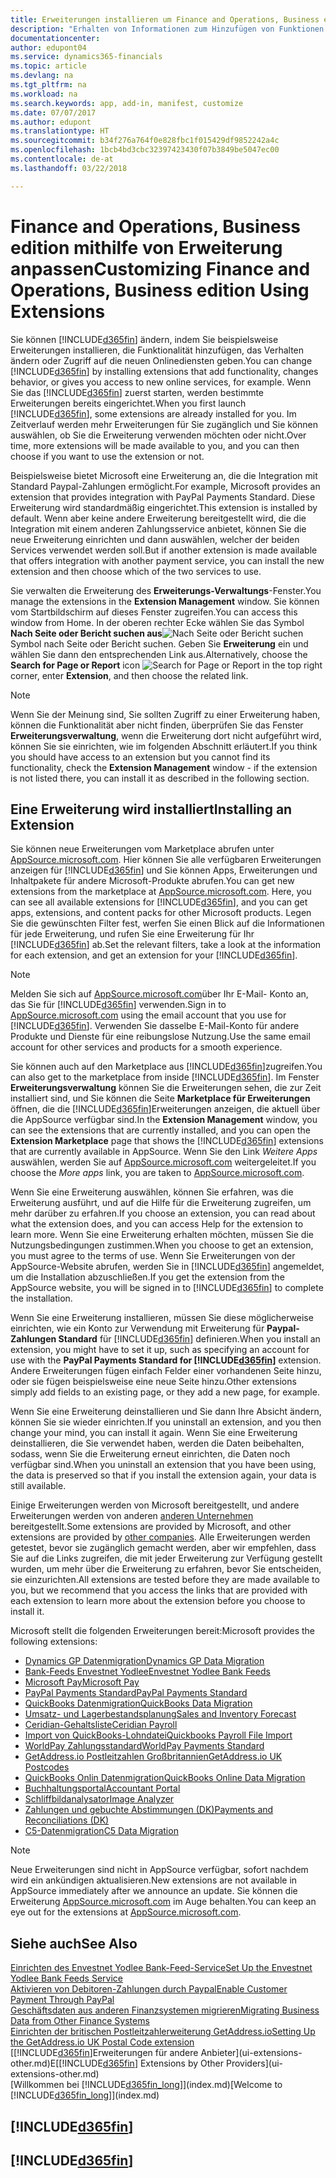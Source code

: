 ```yaml
---
title: Erweiterungen installieren um Finance and Operations, Business edition anzupassen | Microsoft Docs
description: "Erhalten von Informationen zum Hinzufügen von Funktionen in Finance and Operations, Business edition durch die Installation von Erweiterungen."
documentationcenter: 
author: edupont04
ms.service: dynamics365-financials
ms.topic: article
ms.devlang: na
ms.tgt_pltfrm: na
ms.workload: na
ms.search.keywords: app, add-in, manifest, customize
ms.date: 07/07/2017
ms.author: edupont
ms.translationtype: HT
ms.sourcegitcommit: b34f276a764f0e828fbc1f015429df9852242a4c
ms.openlocfilehash: 1bcb4bd3cbc32397423430f07b3849be5047ec00
ms.contentlocale: de-at
ms.lasthandoff: 03/22/2018

---
```

# <a name="customizing-finance-and-operations-business-edition-using-extensions"></a><span data-ttu-id="0485e-103">Finance and Operations, Business edition  mithilfe von Erweiterung anpassen</span><span class="sxs-lookup"><span data-stu-id="0485e-103">Customizing Finance and Operations, Business edition Using Extensions</span></span>
<span data-ttu-id="0485e-104">Sie können [!INCLUDE[d365fin](includes/d365fin_md.md)] ändern, indem Sie beispielsweise Erweiterungen installieren, die Funktionalität hinzufügen, das Verhalten ändern oder Zugriff auf die neuen Onlinediensten geben.</span><span class="sxs-lookup"><span data-stu-id="0485e-104">You can change [!INCLUDE[d365fin](includes/d365fin_md.md)] by installing extensions that add functionality, changes behavior, or gives you access to new online services, for example.</span></span>
<span data-ttu-id="0485e-105">Wenn Sie das [!INCLUDE[d365fin](includes/d365fin_md.md)] zuerst starten, werden bestimmte Erweiterungen bereits eingerichtet.</span><span class="sxs-lookup"><span data-stu-id="0485e-105">When you first launch [!INCLUDE[d365fin](includes/d365fin_md.md)], some extensions are already installed for you.</span></span> <span data-ttu-id="0485e-106">Im Zeitverlauf werden mehr Erweiterungen für Sie zugänglich und Sie können auswählen, ob Sie die Erweiterung verwenden möchten oder nicht.</span><span class="sxs-lookup"><span data-stu-id="0485e-106">Over time, more extensions will be made available to you, and you can then choose if you want to use the extension or not.</span></span>

<span data-ttu-id="0485e-107">Beispielsweise bietet Microsoft eine Erweiterung an, die die Integration mit Standard Paypal-Zahlungen ermöglicht.</span><span class="sxs-lookup"><span data-stu-id="0485e-107">For example, Microsoft provides an extension that provides integration with PayPal Payments Standard.</span></span> <span data-ttu-id="0485e-108">Diese Erweiterung wird standardmäßig eingerichtet.</span><span class="sxs-lookup"><span data-stu-id="0485e-108">This extension is installed by default.</span></span>
<span data-ttu-id="0485e-109">Wenn aber keine andere Erweiterung bereitgestellt wird, die die Integration mit einem anderen Zahlungsservice anbietet, können Sie die neue Erweiterung einrichten und dann auswählen, welcher der beiden Services verwendet werden soll.</span><span class="sxs-lookup"><span data-stu-id="0485e-109">But if another extension is made available that offers integration with another payment service, you can install the new extension and then choose which of the two services to use.</span></span>  

<span data-ttu-id="0485e-110">Sie verwalten die Erweiterung des **Erweiterungs-Verwaltungs**-Fenster.</span><span class="sxs-lookup"><span data-stu-id="0485e-110">You manage the extensions in the **Extension Management** window.</span></span> <span data-ttu-id="0485e-111">Sie können vom Startbildschirm auf dieses Fenster zugreifen.</span><span class="sxs-lookup"><span data-stu-id="0485e-111">You can access this window from Home.</span></span> <span data-ttu-id="0485e-112">In der oberen rechter Ecke wählen Sie das Symbol **Nach Seite oder Bericht suchen aus**![Nach Seite oder Bericht suchen](media/ui-search/search_small.png "")Symbol nach Seite oder Bericht suchen. Geben Sie **Erweiterung** ein und wählen Sie dann den entsprechenden Link aus.</span><span class="sxs-lookup"><span data-stu-id="0485e-112">Alternatively, choose the **Search for Page or Report** icon ![Search for Page or Report](media/ui-search/search_small.png "Search for Page or Report icon") in the top right corner, enter **Extension**, and then choose the related link.</span></span>  

> [!NOTE]  
>   <span data-ttu-id="0485e-113">Wenn Sie der Meinung sind, Sie sollten Zugriff zu einer Erweiterung haben, können die Funktionalität aber nicht finden, überprüfen Sie das Fenster **Erweiterungsverwaltung**, wenn die Erweiterung dort nicht aufgeführt wird, können Sie sie einrichten, wie im folgenden Abschnitt erläutert.</span><span class="sxs-lookup"><span data-stu-id="0485e-113">If you think you should have access to an extension but you cannot find its functionality, check the **Extension Management** window - if the extension is not listed there, you can install it as described in the following section.</span></span>  

## <a name="installing-an-extension"></a><span data-ttu-id="0485e-114">Eine Erweiterung wird installiert</span><span class="sxs-lookup"><span data-stu-id="0485e-114">Installing an Extension</span></span>
<span data-ttu-id="0485e-115">Sie können neue Erweiterungen vom Marketplace abrufen unter [AppSource.microsoft.com](https://appsource.microsoft.com/en-us/marketplace/apps?product=dynamics-365%3Bdynamics-365-for-financials&page=1). Hier können Sie alle verfügbaren Erweiterungen anzeigen für [!INCLUDE[d365fin](includes/d365fin_md.md)] und Sie können Apps, Erweiterungen und Inhaltpakete für andere Microsoft-Produkte abrufen.</span><span class="sxs-lookup"><span data-stu-id="0485e-115">You can get new extensions from the marketplace at [AppSource.microsoft.com](https://appsource.microsoft.com/en-us/marketplace/apps?product=dynamics-365%3Bdynamics-365-for-financials&page=1). Here, you can see all available extensions for [!INCLUDE[d365fin](includes/d365fin_md.md)], and you can get apps, extensions, and content packs for other Microsoft products.</span></span> <span data-ttu-id="0485e-116">Legen Sie die gewünschten Filter fest, werfen Sie einen Blick auf die Informationen für jede Erweiterung, und rufen Sie eine Erweiterung für Ihr [!INCLUDE[d365fin](includes/d365fin_md.md)] ab.</span><span class="sxs-lookup"><span data-stu-id="0485e-116">Set the relevant filters, take a look at the information for each extension, and get an extension for your [!INCLUDE[d365fin](includes/d365fin_md.md)].</span></span>  
> [!NOTE]  
>   <span data-ttu-id="0485e-117">Melden Sie sich auf [AppSource.microsoft.com](https://appsource.microsoft.com/)über Ihr E-Mail- Konto an, das Sie für [!INCLUDE[d365fin](includes/d365fin_md.md)] verwenden.</span><span class="sxs-lookup"><span data-stu-id="0485e-117">Sign in to [AppSource.microsoft.com](https://appsource.microsoft.com/) using the email account that you use for [!INCLUDE[d365fin](includes/d365fin_md.md)].</span></span> <span data-ttu-id="0485e-118">Verwenden Sie dasselbe E-Mail-Konto für andere Produkte und Dienste für eine reibungslose Nutzung.</span><span class="sxs-lookup"><span data-stu-id="0485e-118">Use the same email account for other services and products for a smooth experience.</span></span>  

<span data-ttu-id="0485e-119">Sie können auch auf den Marketplace aus [!INCLUDE[d365fin](includes/d365fin_md.md)]zugreifen.</span><span class="sxs-lookup"><span data-stu-id="0485e-119">You can also get to the marketplace from inside [!INCLUDE[d365fin](includes/d365fin_md.md)].</span></span> <span data-ttu-id="0485e-120">Im Fenster **Erweiterungsverwaltung** können Sie die Erweiterungen sehen, die zur Zeit installiert sind, und Sie können die Seite **Marketplace für Erweiterungen** öffnen, die die [!INCLUDE[d365fin](includes/d365fin_md.md)]Erweiterungen anzeigen, die aktuell über die AppSource verfügbar sind.</span><span class="sxs-lookup"><span data-stu-id="0485e-120">In the **Extension Management** window, you can see the extensions that are currently installed, and you can open the **Extension Marketplace** page that shows the [!INCLUDE[d365fin](includes/d365fin_md.md)] extensions that are currently available in AppSource.</span></span> <span data-ttu-id="0485e-121">Wenn Sie den Link *Weitere Apps* auswählen, werden Sie auf [AppSource.microsoft.com](https://appsource.microsoft.com/en-us/marketplace/apps?product=dynamics-365%3Bdynamics-365-for-financials&page=1) weitergeleitet.</span><span class="sxs-lookup"><span data-stu-id="0485e-121">If you choose the *More apps* link, you are taken to [AppSource.microsoft.com](https://appsource.microsoft.com/en-us/marketplace/apps?product=dynamics-365%3Bdynamics-365-for-financials&page=1).</span></span>  

<span data-ttu-id="0485e-122">Wenn Sie eine Erweiterung auswählen, können Sie erfahren, was die Erweiterung ausführt, und auf die Hilfe für die Erweiterung zugreifen, um mehr darüber zu erfahren.</span><span class="sxs-lookup"><span data-stu-id="0485e-122">If you choose an extension, you can read about what the extension does, and you can access Help for the extension to learn more.</span></span> <span data-ttu-id="0485e-123">Wenn Sie eine Erweiterung erhalten möchten, müssen Sie die Nutzungsbedingungen zustimmen.</span><span class="sxs-lookup"><span data-stu-id="0485e-123">When you choose to get an extension, you must agree to the terms of use.</span></span> <span data-ttu-id="0485e-124">Wenn Sie Erweiterungen von der AppSource-Website abrufen, werden Sie in [!INCLUDE[d365fin](includes/d365fin_md.md)] angemeldet, um die Installation abzuschließen.</span><span class="sxs-lookup"><span data-stu-id="0485e-124">If you get the extension from the AppSource website, you will be signed in to [!INCLUDE[d365fin](includes/d365fin_md.md)] to complete the installation.</span></span>  

<span data-ttu-id="0485e-125">Wenn Sie eine Erweiterung installieren, müssen Sie diese möglicherweise einrichten, wie ein Konto zur Verwendung mit Erweiterung für **Paypal-Zahlungen Standard** für [!INCLUDE[d365fin](includes/d365fin_md.md)] definieren.</span><span class="sxs-lookup"><span data-stu-id="0485e-125">When you install an extension, you might have to set it up, such as specifying an account for use with the **PayPal Payments Standard for [!INCLUDE[d365fin](includes/d365fin_md.md)]** extension.</span></span>
<span data-ttu-id="0485e-126">Andere Erweiterungen fügen einfach Felder einer vorhandenen Seite hinzu, oder sie fügen beispielsweise eine neue Seite hinzu.</span><span class="sxs-lookup"><span data-stu-id="0485e-126">Other extensions simply add fields to an existing page, or they add a new page, for example.</span></span>   

<span data-ttu-id="0485e-127">Wenn Sie eine Erweiterung deinstallieren und Sie dann Ihre Absicht ändern, können Sie sie wieder einrichten.</span><span class="sxs-lookup"><span data-stu-id="0485e-127">If you uninstall an extension, and you then change your mind, you can install it again.</span></span> <span data-ttu-id="0485e-128">Wenn Sie eine Erweiterung deinstallieren, die Sie verwendet haben, werden die Daten beibehalten, sodass, wenn Sie die Erweiterung erneut einrichten, die Daten noch verfügbar sind.</span><span class="sxs-lookup"><span data-stu-id="0485e-128">When you uninstall an extension that you have been using, the data is preserved so that if you install the extension again, your data is still available.</span></span>  

<span data-ttu-id="0485e-129">Einige Erweiterungen werden von Microsoft bereitgestellt, und andere Erweiterungen werden von anderen [anderen Unternehmen](ui-extensions-other.md) bereitgestellt.</span><span class="sxs-lookup"><span data-stu-id="0485e-129">Some extensions are provided by Microsoft, and other extensions are provided by [other companies](ui-extensions-other.md).</span></span> <span data-ttu-id="0485e-130">Alle Erweiterungen werden getestet, bevor sie zugänglich gemacht werden, aber wir empfehlen, dass Sie auf die Links zugreifen, die mit jeder Erweiterung zur Verfügung gestellt wurden, um mehr über die Erweiterung zu erfahren, bevor Sie entscheiden, sie einzurichten.</span><span class="sxs-lookup"><span data-stu-id="0485e-130">All extensions are tested before they are made available to you, but we recommend that you access the links that are provided with each extension to learn more about the extension before you choose to install it.</span></span>  

<span data-ttu-id="0485e-131">Microsoft stellt die folgenden Erweiterungen bereit:</span><span class="sxs-lookup"><span data-stu-id="0485e-131">Microsoft provides the following extensions:</span></span>  

* [<span data-ttu-id="0485e-132">Dynamics GP Datenmigration</span><span class="sxs-lookup"><span data-stu-id="0485e-132">Dynamics GP Data Migration</span></span>](ui-extensions-dynamicsgp-data-migration.md)  
* [<span data-ttu-id="0485e-133">Bank-Feeds Envestnet Yodlee</span><span class="sxs-lookup"><span data-stu-id="0485e-133">Envestnet Yodlee Bank Feeds</span></span>](ui-extensions-yodlee-bank-feeds.md)  
* [<span data-ttu-id="0485e-134">Microsoft Pay</span><span class="sxs-lookup"><span data-stu-id="0485e-134">Microsoft Pay</span></span>](ui-extensions-microsoft-pay-payments.md)
* [<span data-ttu-id="0485e-135">PayPal Payments Standard</span><span class="sxs-lookup"><span data-stu-id="0485e-135">PayPal Payments Standard</span></span>](ui-extensions-paypal-payments-standard.md)  
* [<span data-ttu-id="0485e-136">QuickBooks Datenmigration</span><span class="sxs-lookup"><span data-stu-id="0485e-136">QuickBooks Data Migration</span></span>](ui-extensions-quickbooks-data-migration.md)  
* [<span data-ttu-id="0485e-137">Umsatz- und Lagerbestandsplanung</span><span class="sxs-lookup"><span data-stu-id="0485e-137">Sales and Inventory Forecast</span></span>](ui-extensions-sales-forecast.md)  
* [<span data-ttu-id="0485e-138">Ceridian-Gehaltsliste</span><span class="sxs-lookup"><span data-stu-id="0485e-138">Ceridian Payroll</span></span>](ui-extensions-ceridian-payroll.md)  
* [<span data-ttu-id="0485e-139">Import von QuickBooks-Lohndatei</span><span class="sxs-lookup"><span data-stu-id="0485e-139">Quickbooks Payroll File Import</span></span>](ui-extensions-quickbooks-payroll.md)  
* [<span data-ttu-id="0485e-140">WorldPay Zahlungsstandard</span><span class="sxs-lookup"><span data-stu-id="0485e-140">WorldPay Payments Standard</span></span>](ui-extensions-worldpay-payments-standard.md)
* [<span data-ttu-id="0485e-141">GetAddress.io Postleitzahlen Großbritannien</span><span class="sxs-lookup"><span data-stu-id="0485e-141">GetAddress.io UK Postcodes</span></span>](ui-extensions-getaddressio.md)
* [<span data-ttu-id="0485e-142">QuickBooks Onlin Datenmigration</span><span class="sxs-lookup"><span data-stu-id="0485e-142">QuickBooks Online Data Migration</span></span>](ui-extensions-quickbooks-online-data-migration.md)
* [<span data-ttu-id="0485e-143">Buchhaltungsportal</span><span class="sxs-lookup"><span data-stu-id="0485e-143">Accountant Portal</span></span>](ui-extensions-accountant-portal.md)  
* [<span data-ttu-id="0485e-144">Schliffbildanalysator</span><span class="sxs-lookup"><span data-stu-id="0485e-144">Image Analyzer</span></span>](ui-extensions-image-analyzer.md)
* [<span data-ttu-id="0485e-145">Zahlungen und gebuchte Abstimmungen (DK)</span><span class="sxs-lookup"><span data-stu-id="0485e-145">Payments and Reconciliations (DK)</span></span>](ui-extensions-payments-reconciliation-formats-dk.md)
* [<span data-ttu-id="0485e-146">C5-Datenmigration</span><span class="sxs-lookup"><span data-stu-id="0485e-146">C5 Data Migration</span></span>](ui-extensions-c5-data-migration.md)

> [!NOTE]  
>  <span data-ttu-id="0485e-147">Neue Erweiterungen sind nicht in AppSource verfügbar, sofort nachdem wird ein ankündigen aktualisieren.</span><span class="sxs-lookup"><span data-stu-id="0485e-147">New extensions are not available in AppSource immediately after we announce an update.</span></span> <span data-ttu-id="0485e-148">Sie können die Erweiterung [AppSource.microsoft.com](https://appsource.microsoft.com/en-us/marketplace/apps?product=dynamics-365%3Bdynamics-365-for-financials&page=1) im Auge behalten.</span><span class="sxs-lookup"><span data-stu-id="0485e-148">You can keep an eye out for the extensions at [AppSource.microsoft.com](https://appsource.microsoft.com/en-us/marketplace/apps?product=dynamics-365%3Bdynamics-365-for-financials&page=1).</span></span>

## <a name="see-also"></a><span data-ttu-id="0485e-149">Siehe auch</span><span class="sxs-lookup"><span data-stu-id="0485e-149">See Also</span></span>
[<span data-ttu-id="0485e-150">Einrichten des Envestnet Yodlee Bank-Feed-Service</span><span class="sxs-lookup"><span data-stu-id="0485e-150">Set Up the Envestnet Yodlee Bank Feeds Service</span></span>](bank-how-setup-bank-statement-service.md)  
[<span data-ttu-id="0485e-151">Aktivieren von Debitoren-Zahlungen durch Paypal</span><span class="sxs-lookup"><span data-stu-id="0485e-151">Enable Customer Payment Through PayPal</span></span>](sales-how-enable-payment-service-extensions.md)  
[<span data-ttu-id="0485e-152">Geschäftsdaten aus anderen Finanzsystemen migrieren</span><span class="sxs-lookup"><span data-stu-id="0485e-152">Migrating Business Data from Other Finance Systems</span></span>](upload-data.md)  
[<span data-ttu-id="0485e-153">Einrichten der britischen Postleitzahlerweiterung GetAddress.io</span><span class="sxs-lookup"><span data-stu-id="0485e-153">Setting Up the GetAddress.io UK Postal Code extension</span></span>](LocalFunctionality/UnitedKingdom/uk-setup-postal-code-service.md)  
<span data-ttu-id="0485e-154">[[!INCLUDE[d365fin](includes/d365fin_md.md)]Erweiterungen für andere Anbieter](ui-extensions-other.md)E</span><span class="sxs-lookup"><span data-stu-id="0485e-154">[[!INCLUDE[d365fin](includes/d365fin_md.md)] Extensions by Other Providers](ui-extensions-other.md)</span></span>  
<span data-ttu-id="0485e-155">[Willkommen bei [!INCLUDE[d365fin_long](includes/d365fin_long_md.md)]](index.md)</span><span class="sxs-lookup"><span data-stu-id="0485e-155">[Welcome to [!INCLUDE[d365fin_long](includes/d365fin_long_md.md)]](index.md)</span></span>  

## [!INCLUDE[d365fin](includes/free_trial_md.md)]  
## [!INCLUDE[d365fin](includes/training_link_md.md)]


